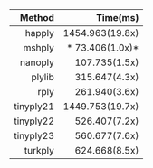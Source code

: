 |Method     |Time(ms)   |
----------:|----------:|
|happly     |   1454.963(19.8x)|
|mshply     | *    73.406(1.0x)*|
|nanoply    |    107.735(1.5x)|
|plylib     |    315.647(4.3x)|
|rply       |    261.940(3.6x)|
|tinyply21  |   1449.753(19.7x)|
|tinyply22  |    526.407(7.2x)|
|tinyply23  |    560.677(7.6x)|
|turkply    |    624.668(8.5x)|
